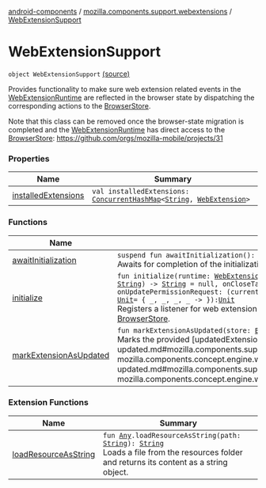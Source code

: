 [android-components](../../index.md) / [mozilla.components.support.webextensions](../index.md) / [WebExtensionSupport](./index.md)

# WebExtensionSupport

`object WebExtensionSupport` [(source)](https://github.com/mozilla-mobile/android-components/blob/master/components/support/webextensions/src/main/java/mozilla/components/support/webextensions/WebExtensionSupport.kt#L37)

Provides functionality to make sure web extension related events in the
[WebExtensionRuntime](../../mozilla.components.concept.engine.webextension/-web-extension-runtime/index.md) are reflected in the browser state by dispatching the
corresponding actions to the [BrowserStore](../../mozilla.components.browser.state.store/-browser-store/index.md).

Note that this class can be removed once the browser-state migration
is completed and the [WebExtensionRuntime](../../mozilla.components.concept.engine.webextension/-web-extension-runtime/index.md) has direct access to the [BrowserStore](../../mozilla.components.browser.state.store/-browser-store/index.md):
https://github.com/orgs/mozilla-mobile/projects/31

### Properties

| Name | Summary |
|---|---|
| [installedExtensions](installed-extensions.md) | `val installedExtensions: `[`ConcurrentHashMap`](https://developer.android.com/reference/java/util/concurrent/ConcurrentHashMap.html)`<`[`String`](https://kotlinlang.org/api/latest/jvm/stdlib/kotlin/-string/index.html)`, `[`WebExtension`](../../mozilla.components.concept.engine.webextension/-web-extension/index.md)`>` |

### Functions

| Name | Summary |
|---|---|
| [awaitInitialization](await-initialization.md) | `suspend fun awaitInitialization(): `[`Unit`](https://kotlinlang.org/api/latest/jvm/stdlib/kotlin/-unit/index.html)<br>Awaits for completion of the initialization process (completes when the state of all installed extensions is known). |
| [initialize](initialize.md) | `fun initialize(runtime: `[`WebExtensionRuntime`](../../mozilla.components.concept.engine.webextension/-web-extension-runtime/index.md)`, store: `[`BrowserStore`](../../mozilla.components.browser.state.store/-browser-store/index.md)`, openPopupInTab: `[`Boolean`](https://kotlinlang.org/api/latest/jvm/stdlib/kotlin/-boolean/index.html)` = false, onNewTabOverride: (`[`WebExtension`](../../mozilla.components.concept.engine.webextension/-web-extension/index.md)`?, `[`EngineSession`](../../mozilla.components.concept.engine/-engine-session/index.md)`, `[`String`](https://kotlinlang.org/api/latest/jvm/stdlib/kotlin/-string/index.html)`) -> `[`String`](https://kotlinlang.org/api/latest/jvm/stdlib/kotlin/-string/index.html)` = null, onCloseTabOverride: (`[`WebExtension`](../../mozilla.components.concept.engine.webextension/-web-extension/index.md)`?, `[`String`](https://kotlinlang.org/api/latest/jvm/stdlib/kotlin/-string/index.html)`) -> `[`Unit`](https://kotlinlang.org/api/latest/jvm/stdlib/kotlin/-unit/index.html)` = null, onSelectTabOverride: (`[`WebExtension`](../../mozilla.components.concept.engine.webextension/-web-extension/index.md)`?, `[`String`](https://kotlinlang.org/api/latest/jvm/stdlib/kotlin/-string/index.html)`) -> `[`Unit`](https://kotlinlang.org/api/latest/jvm/stdlib/kotlin/-unit/index.html)` = null, onUpdatePermissionRequest: (current: `[`WebExtension`](../../mozilla.components.concept.engine.webextension/-web-extension/index.md)`, updated: `[`WebExtension`](../../mozilla.components.concept.engine.webextension/-web-extension/index.md)`, newPermissions: `[`List`](https://kotlinlang.org/api/latest/jvm/stdlib/kotlin.collections/-list/index.html)`<`[`String`](https://kotlinlang.org/api/latest/jvm/stdlib/kotlin/-string/index.html)`>, onPermissionsGranted: (`[`Boolean`](https://kotlinlang.org/api/latest/jvm/stdlib/kotlin/-boolean/index.html)`) -> `[`Unit`](https://kotlinlang.org/api/latest/jvm/stdlib/kotlin/-unit/index.html)`) -> `[`Unit`](https://kotlinlang.org/api/latest/jvm/stdlib/kotlin/-unit/index.html)` = { _, _, _, _ -> }): `[`Unit`](https://kotlinlang.org/api/latest/jvm/stdlib/kotlin/-unit/index.html)<br>Registers a listener for web extension related events on the provided [WebExtensionRuntime](../../mozilla.components.concept.engine.webextension/-web-extension-runtime/index.md) and reacts by dispatching the corresponding actions to the provided [BrowserStore](../../mozilla.components.browser.state.store/-browser-store/index.md). |
| [markExtensionAsUpdated](mark-extension-as-updated.md) | `fun markExtensionAsUpdated(store: `[`BrowserStore`](../../mozilla.components.browser.state.store/-browser-store/index.md)`, updatedExtension: `[`WebExtension`](../../mozilla.components.concept.engine.webextension/-web-extension/index.md)`): `[`Unit`](https://kotlinlang.org/api/latest/jvm/stdlib/kotlin/-unit/index.html)<br>Marks the provided [updatedExtension](mark-extension-as-updated.md#mozilla.components.support.webextensions.WebExtensionSupport$markExtensionAsUpdated(mozilla.components.browser.state.store.BrowserStore, mozilla.components.concept.engine.webextension.WebExtension)/updatedExtension) as updated in the [store](mark-extension-as-updated.md#mozilla.components.support.webextensions.WebExtensionSupport$markExtensionAsUpdated(mozilla.components.browser.state.store.BrowserStore, mozilla.components.concept.engine.webextension.WebExtension)/store). |

### Extension Functions

| Name | Summary |
|---|---|
| [loadResourceAsString](../../mozilla.components.support.test.file/kotlin.-any/load-resource-as-string.md) | `fun `[`Any`](https://kotlinlang.org/api/latest/jvm/stdlib/kotlin/-any/index.html)`.loadResourceAsString(path: `[`String`](https://kotlinlang.org/api/latest/jvm/stdlib/kotlin/-string/index.html)`): `[`String`](https://kotlinlang.org/api/latest/jvm/stdlib/kotlin/-string/index.html)<br>Loads a file from the resources folder and returns its content as a string object. |
